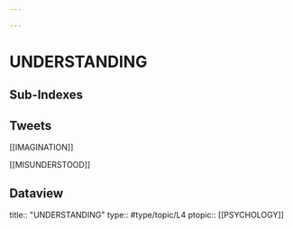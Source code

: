 ```yaml
---

---
```

# UNDERSTANDING
## Sub-Indexes


## Tweets
[[IMAGINATION]]

[[MISUNDERSTOOD]]


## Dataview
title:: "UNDERSTANDING"
type:: #type/topic/L4
ptopic:: [[PSYCHOLOGY]]